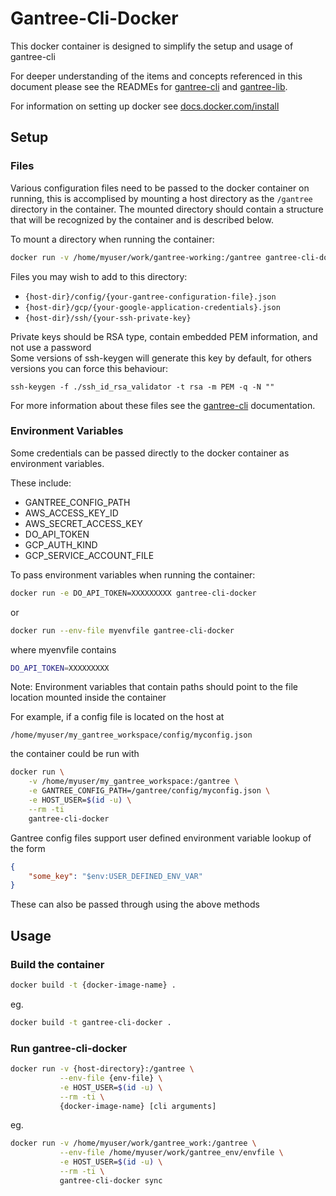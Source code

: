 # Gantree-Cli-Docker #

This docker container is designed to simplify the setup and usage of gantree-cli

For deeper understanding of the items and concepts referenced in this document
please see the READMEs for [gantree-cli](https://github.com/flex-dapps/gantree-cli#gantree-cli)
and [gantree-lib](https://github.com/flex-dapps/gantree-lib-nodejs#gantree-library).

For information on setting up docker see [docs.docker.com/install](https://docs.docker.com/install)

## Setup ##

### Files ###

Various configuration files need to be passed to the docker container on running,
this is accomplised by mounting a host directory as the `/gantree` directory in the container.
The mounted directory should contain a structure that will be recognized by the container and is described below.

To mount a directory when running the container:

``` bash
docker run -v /home/myuser/work/gantree-working:/gantree gantree-cli-docker
```

Files you may wish to add to this directory:

- `{host-dir}/config/{your-gantree-configuration-file}.json`
- `{host-dir}/gcp/{your-google-application-credentials}.json`
- `{host-dir}/ssh/{your-ssh-private-key}`

Private keys should be RSA type, contain embedded PEM information, and not use a password  
Some versions of ssh-keygen will generate this key by default, for others versions you can force this behaviour:

`ssh-keygen -f ./ssh_id_rsa_validator -t rsa -m PEM -q -N ""`

For more information about these files see the [gantree-cli](https://github.com/flex-dapps/gantree-cli) documentation.

### Environment Variables ###

Some credentials can be passed directly to the docker container as environment variables.

These include:

- GANTREE_CONFIG_PATH
- AWS_ACCESS_KEY_ID
- AWS_SECRET_ACCESS_KEY
- DO_API_TOKEN
- GCP_AUTH_KIND
- GCP_SERVICE_ACCOUNT_FILE

To pass environment variables when running the container:

``` bash
docker run -e DO_API_TOKEN=XXXXXXXXX gantree-cli-docker
```

or

``` bash
docker run --env-file myenvfile gantree-cli-docker
```

where myenvfile contains

``` bash
DO_API_TOKEN=XXXXXXXXX
```

Note: Environment variables that contain paths should point to the file location mounted inside the container

For example, if a config file is located on the host at

`/home/myuser/my_gantree_workspace/config/myconfig.json`

the container could be run with

``` bash
docker run \
    -v /home/myuser/my_gantree_workspace:/gantree \
    -e GANTREE_CONFIG_PATH=/gantree/config/myconfig.json \
    -e HOST_USER=$(id -u) \
    --rm -ti
    gantree-cli-docker
```

Gantree config files support user defined environment variable lookup of the form

``` json
{
    "some_key": "$env:USER_DEFINED_ENV_VAR"
}
```

These can also be passed through using the above methods

## Usage ##

### Build the container ###

``` bash
docker build -t {docker-image-name} .
```

eg.

``` bash
docker build -t gantree-cli-docker .
```

### Run gantree-cli-docker ###

``` bash
docker run -v {host-directory}:/gantree \
           --env-file {env-file} \
           -e HOST_USER=$(id -u) \
           --rm -ti \
           {docker-image-name} [cli arguments]
```

eg.

``` bash
docker run -v /home/myuser/work/gantree_work:/gantree \
           --env-file /home/myuser/work/gantree_env/envfile \
           -e HOST_USER=$(id -u) \
           --rm -ti \
           gantree-cli-docker sync
```
